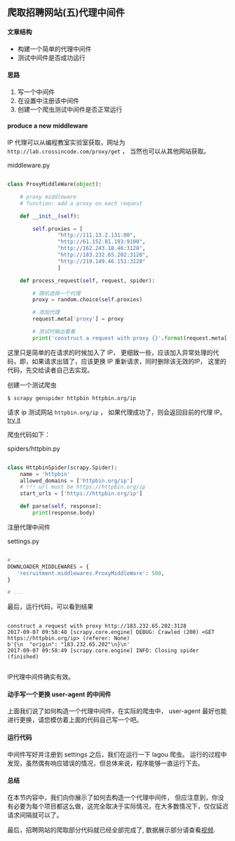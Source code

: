 ## 爬取招聘网站(五)代理中间件


#### 文章结构


- 构建一个简单的代理中间件
- 测试中间件是否成功运行



#### 思路

1. 写一个中间件
2. 在设置中注册该中间件
3. 创建一个爬虫测试中间件是否正常运行

#### produce a new middleware

IP 代理可以从编程教室实验室获取，网址为 `http://lab.crossincode.com/proxy/get` ， 当然也可以从其他网站获取。


middleware.py

```python

class ProxyMiddleWare(object):

    # proxy middleware
    # function: add a proxy on each request

    def __init__(self):

        self.proxies = [
                "http://111.13.2.131:80",
                "http://61.152.81.193:9100",
                "http://162.243.18.46:3128",
                "http://183.232.65.202:3128",
                "http://219.149.46.151:3128"
                ]

    def process_request(self, request, spider):

        # 随机选择一个代理
        proxy = random.choice(self.proxies)

        # 添加代理
        request.meta['proxy'] = proxy

        # 测试时输出看看
        print('construct a request with proxy {}'.format(request.meta['proxy']))

```

这里只是简单的在请求的时候加入了 IP， 更细致一些，应该加入异常处理的代码，即，如果请求出错了，应该更换 IP 重新请求，同时删除该无效的IP， 这里的代码，先交给读者自己去实现。

创建一个测试爬虫

```
$ scrapy genspider httpbin httpbin.org/ip

```

请求 ip 测试网站 `httpbin.org/ip` ， 如果代理成功了，则会返回目前的代理 IP。[try it](http://httpbin.org/ip)

爬虫代码如下：

spiders/httpbin.py

```python

class HttpbinSpider(scrapy.Spider):
    name = 'httpbin'
    allowed_domains = ['httpbin.org/ip']
    # !!! url must be https://httpbin.org/ip
    start_urls = ['https://httpbin.org/ip']

    def parse(self, response):
        print(response.body)

```

注册代理中间件

settings.py

```python

# ...
DOWNLOADER_MIDDLEWARES = {
   'recruitment.middlewares.ProxyMiddleWare': 500,
}

# ...

```
最后，运行代码，可以看到结果

```

construct a request with proxy http://183.232.65.202:3128
2017-09-07 09:58:48 [scrapy.core.engine] DEBUG: Crawled (200) <GET https://httpbin.org/ip> (referer: None)
b'{\n  "origin": "183.232.65.202"\n}\n'
2017-09-07 09:58:49 [scrapy.core.engine] INFO: Closing spider (finished)


```
IP代理中间件确实有效。

#### 动手写一个更换 user-agent 的中间件

上面我们说了如何构造一个代理中间件，在实际的爬虫中， user-agent 最好也能进行更换，请您模仿着上面的代码自己写一个吧。


#### 运行代码

中间件写好并注册到 settings 之后，我们在运行一下 lagou 爬虫。
运行的过程中发现，虽然偶有响应错误的情况，但总体来说，程序能够一直运行下去。

#### 总结

在本节内容中，我们向你展示了如何去构造一个代理中间件， 但应注意到，你没有必要为每个项目都这么做，这完全取决于实际情况，在大多数情况下，仅仅延迟请求间隔就可以了。

最后，招聘网站的爬取部分代码就已经全部完成了, 数据展示部分请查看[视频](http://crossincode.com/school/lesson/126/).
